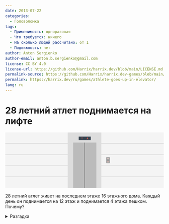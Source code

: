 ```yaml
---
date: 2013-07-22
categories:
  - Головоломка
tags:
  - Применимость: одноразовая
  - Что требуется: ничего
  - На сколько людей рассчитано: от 1
  - Подвижность: нет
author: Anton Sergienko
author-email: anton.b.sergienko@gmail.com
license: CC BY 4.0
license-url: https://github.com/Harrix/harrix.dev/blob/main/LICENSE.md
permalink-source: https://github.com/Harrix/harrix.dev-games/blob/main/athlete-goes-up-in-elevator/athlete-goes-up-in-elevator.md
permalink: https://harrix.dev/ru/games/athlete-goes-up-in-elevator/
lang: ru
---
```


# 28 летний атлет поднимается на лифте

![Featured image](featured-image.svg)

28 летний атлет живет на последнем этаже 16 этажного дома. Каждый день он поднимается на 12 этаж и поднимается 4 этажа пешком. Почему?

<details>
<summary>Разгадка</summary>

Потому что он лилипут, и просто не может дотянуться до нужной кнопки и дотягивается только до кнопки 12 этажа.

</details>
